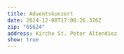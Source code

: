 ```yaml
---
title: Adventskonzert
date: 2024-12-08T17:08:26.376Z
zip: "65624"
address: Kirche St. Peter Altendiez
show: true
---
```

